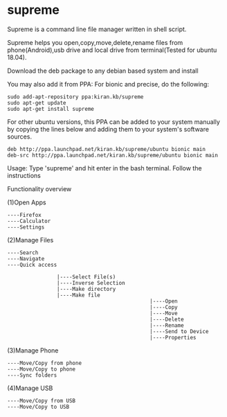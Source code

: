 # supreme
Supreme is a command line file manager written in shell script.

Supreme helps you open,copy,move,delete,rename files from phone(Android),usb drive and local drive from terminal(Tested for ubuntu 18.04).

Download the deb package to any debian based system and install

You may also add it from PPA:
For bionic and precise, do the following:

    sudo add-apt-repository ppa:kiran.kb/supreme
    sudo apt-get update
    sudo apt-get install supreme
    
For other ubuntu versions, this PPA can be added to your system manually by copying the lines below and adding them to your system's software sources.

    deb http://ppa.launchpad.net/kiran.kb/supreme/ubuntu bionic main 
    deb-src http://ppa.launchpad.net/kiran.kb/supreme/ubuntu bionic main

Usage: Type 'supreme' and hit enter in the bash terminal. Follow the instructions

Functionality overview

(1)Open Apps  


    ----Firefox                                  
    ----Calculator          
    ----Settings               
    
(2)Manage Files   


    ----Search                        
    ----Navigate                
    ----Quick access         
    
                    |----Select File(s)
                    |----Inverse Selection
                    |----Make directory
                    |----Make file
                                                  |----Open
                                                  |----Copy
                                                  |----Move
                                                  |----Delete
                                                  |----Rename
                                                  |----Send to Device
                                                  |----Properties

(3)Manage Phone    


    ----Move/Copy from phone          
    ----Move/Copy to phone            
    ----Sync folders                          
    
(4)Manage USB 


    ----Move/Copy from USB        
    ----Move/Copy to USB       
    
